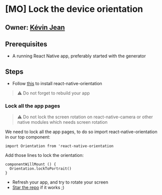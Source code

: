 # \[MO\] Lock the device orientation

## Owner: [Kévin Jean](https://github.com/Miniplop)

## Prerequisites

* A running React Native app, preferably started with the generator

## Steps

* Follow [this](https://github.com/yamill/react-native-orientation/blob/master/README.md) to install react-native-orientation

> :warning: Do not forget to rebuild your app

### Lock all the app pages

> :warning: Do not lock the screen rotation on react-native-camera or other native modules which needs screen rotation

We need to lock all the app pages, to do so import react-native-orientation in our top component:

`import Orientation from 'react-native-orientation`

Add those lines to lock the orientation:

```text
componentWillMount () {
  Orientation.lockToPortrait()
}
```

* Refresh your app, and try to rotate your screen
* [Star the repo](https://github.com/yamill/react-native-orientation) if it works ;\)

